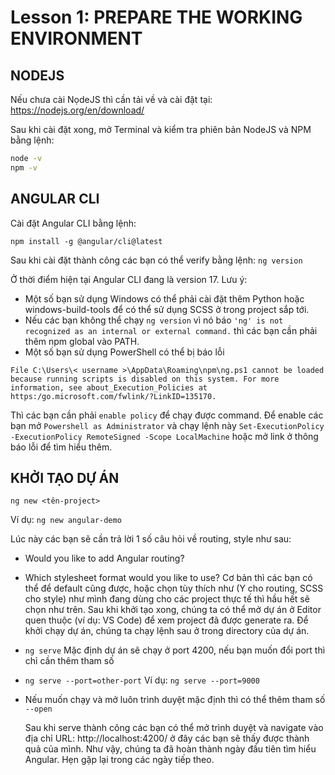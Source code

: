 # Lesson 1: PREPARE THE WORKING ENVIRONMENT

## NODEJS

Nếu chưa cài NọdeJS thì cần tải về và cài đặt tại: https://nodejs.org/en/download/

Sau khi cài đặt xong, mở Terminal và kiểm tra phiên bản NodeJS và NPM bằng lệnh:

```bash
node -v
npm -v
```

## ANGULAR CLI

Cài đặt Angular CLI bằng lệnh:

`npm install -g @angular/cli@latest`

Sau khi cài đặt thành công các bạn có thể verify bằng lệnh:
`ng version`

Ở thời điểm hiện tại Angular CLI đang là version 17.
Lưu ý:

- Một số bạn sử dụng Windows có thể phải cài đặt thêm Python hoặc windows-build-tools để có thể sử dụng SCSS ở trong project sắp tới.
- Nếu các bạn không thể chạy `ng version` vì nó báo `'ng' is not recognized as an internal or external command.` thì các bạn cần phải thêm npm global vào PATH.
- Một số bạn sử dụng PowerShell có thể bị báo lỗi

`File C:\Users\< username >\AppData\Roaming\npm\ng.ps1 cannot be loaded because running scripts is disabled on this system. For more information, see about_Execution_Policies at https:/go.microsoft.com/fwlink/?LinkID=135170.`

Thì các bạn cần phải `enable policy` để chạy được command. Để enable các bạn mở `Powershell as Administrator` và chạy lệnh này `Set-ExecutionPolicy -ExecutionPolicy RemoteSigned -Scope LocalMachine` hoặc mở link ở thông báo lỗi để tìm hiểu thêm.

## KHỞI TẠO DỰ ÁN

```
ng new <tên-project>
```

Ví dụ: `ng new angular-demo`

Lúc này các bạn sẽ cần trả lời 1 số câu hỏi về routing, style như sau:

- Would you like to add Angular routing?
- Which stylesheet format would you like to use?
  Cơ bản thì các bạn có thể để default cũng được, hoặc chọn tùy thích như (Y cho routing, SCSS cho style) như mình đang dùng cho các project thực tế thì hầu hết sẽ chọn như trên.
  Sau khi khởi tạo xong, chúng ta có thể mở dự án ở Editor quen thuộc (ví dụ: VS Code) để xem project đã được generate ra.
  Để khởi chạy dự án, chúng ta chạy lệnh sau ở trong directory của dự án.

- `ng serve`
  Mặc định dự án sẽ chạy ở port 4200, nếu bạn muốn đổi port thì chỉ cần thêm tham số

- `ng serve --port=other-port`
  Ví dụ: `ng serve --port=9000`

- Nếu muốn chạy và mở luôn trình duyệt mặc định thì có thể thêm tham số `--open`

  Sau khi serve thành công các bạn có thể mở trình duyệt và navigate vào địa chỉ URL: http://localhost:4200/ ở đây các bạn sẽ thấy được thành quả của mình.
  Như vậy, chúng ta đã hoàn thành ngày đầu tiên tìm hiểu Angular. Hẹn gặp lại trong các ngày tiếp theo.
